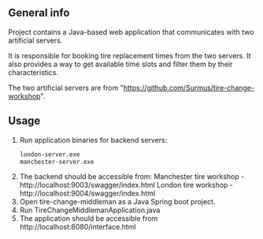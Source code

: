 ## General info
Project contains a Java-based web application that communicates with two artificial servers.

It is responsible for booking tire replacement times from the two servers. 
It also provides a way to get available time slots and filter them by their characteristics.

The two artificial servers are from "https://github.com/Surmus/tire-change-workshop".

## Usage
1. Run application binaries for backend servers:
     ```sh
     london-server.exe
     manchester-server.exe
     ```
2. The backend should be accessible from:
     Manchester tire workshop - http://localhost:9003/swagger/index.html
     London tire workshop - http://localhost:9004/swagger/index.html
3. Open tire-change-middleman as a Java Spring boot project.
4. Run TireChangeMiddlemanApplication.java
5. The application should be accessible from http://localhost:8080/interface.html
